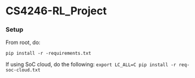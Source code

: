 # CS4246-RL_Project

### Setup

From root, do:

`
pip install -r -requirements.txt
`

If using SoC cloud, do the following:
`
export LC_ALL=C
pip install -r req-soc-cloud.txt
`
